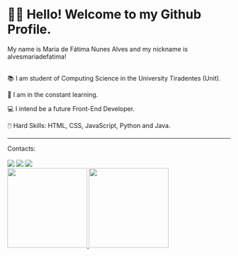 <h1>👩‍💻 Hello! Welcome to my Github Profile.</h1>
My name is Maria de Fátima Nunes Alves and my nickname is alvesmariadefatima!
<br>
<br>
<p>📚 I am student of Computing Science in the University Tiradentes (Unit).</p>
<p>🚀 I am in the constant learning.</p>
<p>💻 I intend be a future Front-End Developer.</p>
<p>🖱️ Hard Skills: HTML, CSS, JavaScript, Python and Java.</p>
<hr>
<div>
Contacts: 
<br>
<br>
<a href="https://instagram.com/mariadefatima.jpg" target="_blank"><img src="https://img.shields.io/badge/-Instagram-%23E4405F?style=for-the-badge&logo=instagram&logoColor=white" target="_blank"></a>
<a href = "mailto:mnunesalves334@gmail.com"><img src="https://img.shields.io/badge/Gmail-D14836?style=for-the-badge&logo=gmail&logoColor=white" target="_blank"></a>
<a href="https://www.linkedin.com/in/maria-de-fatima-nunes-alves" target="_blank"><img src="https://img.shields.io/badge/-LinkedIn-%230077B5?style=for-the-badge&logo=linkedin&logoColor=white" target="_blank"></a>   
</div>

<div>
<a href="https://github.com/alvesmariadefatima">
<img height="180em" src="https://github-readme-stats.vercel.app/api/top-langs/?username=alvesmariadefatima&layout=compact&langs_count=7&theme=dracula"/>
<img height="180em" src="https://github-readme-stats.vercel.app/api?username=alvesmariadefatima&show_icons=true&theme=dracula&include_all_commits=true&count_private=true"/>
</div>

